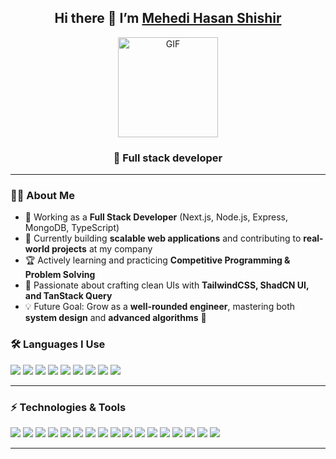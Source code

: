 <h2 align="center">Hi there 👋 I’m <a href="https://github.com/Danushka2">Mehedi Hasan Shishir</a></h2>
<p align="center">
  <img src="https://media.giphy.com/media/Ah3zHH7hvsSB2/giphy.gif" height="160px" alt="GIF"/>
</p>

<h3 align="center">🚀 Full stack developer </h3>

---

### 👨‍💻 About Me
- 💼 Working as a **Full Stack Developer** (Next.js, Node.js, Express, MongoDB, TypeScript)  
- 🔭 Currently building **scalable web applications** and contributing to **real-world projects** at my company   
- 🏆 Actively learning and practicing **Competitive Programming & Problem Solving**  
- 🎨 Passionate about crafting clean UIs with **TailwindCSS, ShadCN UI, and TanStack Query**  
- 💡 Future Goal: Grow as a **well-rounded engineer**, mastering both **system design** and **advanced algorithms** 🚀  


### 🛠 Languages I Use
<p>
<img src="https://img.shields.io/badge/-C-000000?style=for-the-badge&logo=c&logoColor=white" />
<img src="https://img.shields.io/badge/-C++-000000?style=for-the-badge&logo=c%2B%2B&logoColor=00599C" />
<!-- <img src="https://img.shields.io/badge/-Java-000000?style=for-the-badge&logo=openjdk&logoColor=red" /> -->
<!-- <img src="https://img.shields.io/badge/-Python-000000?style=for-the-badge&logo=python&logoColor=3776AB" /> -->
<img src="https://img.shields.io/badge/-JavaScript-000000?style=for-the-badge&logo=javascript&logoColor=F7DF1E" />
<img src="https://img.shields.io/badge/-TypeScript-000000?style=for-the-badge&logo=typescript&logoColor=3178C6" />
<img src="https://img.shields.io/badge/-HTML5-000000?style=for-the-badge&logo=html5&logoColor=E34F26" />
<img src="https://img.shields.io/badge/-SQL-000000?style=for-the-badge&logo=postgresql&logoColor=336791" />
<img src="https://img.shields.io/badge/-MongoDb-000000?style=for-the-badge&logo=mongodb&logoColor=336791" />
<img src="https://img.shields.io/badge/-NODE.JS-000000?style=for-the-badge&logo=nodejs&logoColor=336791" />
<img src="https://img.shields.io/badge/-Express.js-000000?style=for-the-badge&logo=expressjs&logoColor=336791" />
  
</p>

---

### ⚡ Technologies & Tools
<p>
<img src="https://img.shields.io/badge/-Git-222222?style=for-the-badge&logo=git&logoColor=F05032" />
<img src="https://img.shields.io/badge/-GitHub-222222?style=for-the-badge&logo=github&logoColor=white" />
<img src="https://img.shields.io/badge/-Linux-222222?style=for-the-badge&logo=linux&logoColor=FCC624" />
<img src="https://img.shields.io/badge/-Node.js-222222?style=for-the-badge&logo=node.js&logoColor=339933" />
<img src="https://img.shields.io/badge/-React-222222?style=for-the-badge&logo=react&logoColor=61DAFB" />
<img src="https://img.shields.io/badge/-Next.js-000000?style=for-the-badge&logo=next.js&logoColor=white" />
<img src="https://img.shields.io/badge/-Express.js-000000?style=for-the-badge&logo=express&logoColor=white" />
<img src="https://img.shields.io/badge/-MongoDB-001E2B?style=for-the-badge&logo=mongodb&logoColor=47A248" />
<img src="https://img.shields.io/badge/-TailwindCSS-0F172A?style=for-the-badge&logo=tailwind-css&logoColor=38B2AC" />
<img src="https://img.shields.io/badge/-ShadCN-18181B?style=for-the-badge&logo=shadcnui&logoColor=white" />
<img src="https://img.shields.io/badge/-TanStack_Query-FF4154?style=for-the-badge&logo=react-query&logoColor=white" />
<img src="https://img.shields.io/badge/-Spring-222222?style=for-the-badge&logo=spring&logoColor=6DB33F" />
<img src="https://img.shields.io/badge/-Docker-222222?style=for-the-badge&logo=docker&logoColor=2496ED" />
<img src="https://img.shields.io/badge/-Firebase-222222?style=for-the-badge&logo=firebase&logoColor=FFCA28" />
<img src="https://img.shields.io/badge/-Azure-222222?style=for-the-badge&logo=microsoft-azure&logoColor=0078D4" />
<img src="https://img.shields.io/badge/-AWS-232F3E?style=for-the-badge&logo=amazon-aws&logoColor=FF9900" />
<img src="https://img.shields.io/badge/-Google_Cloud-4285F4?style=for-the-badge&logo=google-cloud&logoColor=white" />
</p>

---
